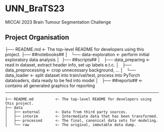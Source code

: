 # UNN_BraTS23
MICCAI 2023 Brain Tumour Segmentation Challenge

Project Organisation
------------

  ├── README.md          <- The top-level README for developers using this project.
  ├── ##notebooks##
  │   └── data-exploration       <- perform initial exploratory data analysis
  │ 
  ├── ##scripts##
  │   ├── data_preparing         <- read in dataset, extract header info, set up labels e.t.c.
  │   ├── data_preprocessing     <- crop unnecessary background, ...
  │   └── data_loader            <- split dataset into train/val/test, process into PyTorch dataloaders, data ready to be fed into model
  │  
  ├── ##reports##                    <- contains all generated graphics for reporting

------------


    ├── README.md          <- The top-level README for developers using this project.
    ├── data
    │   ├── external       <- Data from third party sources.
    │   ├── interim        <- Intermediate data that has been transformed.
    │   ├── processed      <- The final, canonical data sets for modeling.
    │   └── raw            <- The original, immutable data dump.
